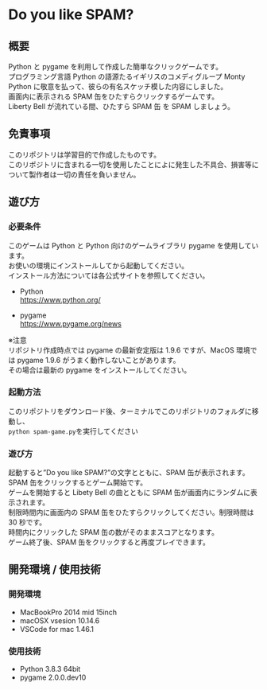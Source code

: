 # Do you like SPAM?

## 概要

Python と pygame を利用して作成した簡単なクリックゲームです。<br>
プログラミング言語 Python の語源たるイギリスのコメディグループ Monty Python に敬意を払って、彼らの有名スケッチ模した内容にしました。</br>
画面内に表示される SPAM 缶をひたすらクリックするゲームです。</br>
Liberty Bell が流れている間、ひたすら SPAM 缶 を SPAM しましょう。</br>

## 免責事項

このリポジトリは学習目的で作成したものです。</br>
このリポジトリに含まれる一切を使用したことによに発生した不具合、損害等について製作者は一切の責任を負いません。</br>

## 遊び方

### 必要条件

このゲームは Python と Python 向けのゲームライブラリ pygame を使用しています。</br>
お使いの環境にインストールしてから起動してください。</br>
インストール方法については各公式サイトを参照してください。

- Python</br>
  https://www.python.org/

- pygame</br>
  https://www.pygame.org/news

※注意</br>
リポジトリ作成時点では pygame の最新安定版は 1.9.6 ですが、MacOS 環境では pygame 1.9.6 がうまく動作しないことがあります。</br>
その場合は最新の pygame をインストールしてください。

### 起動方法

このリポジトリをダウンロード後、ターミナルでこのリポジトリのフォルダに移動し、</br>`python spam-game.py`を実行してください

### 遊び方

起動すると”Do you like SPAM?”の文字とともに、SPAM 缶が表示されます。SPAM 缶をクリックするとゲーム開始です。</br>
ゲームを開始すると Libety Bell の曲とともに SPAM 缶が画面内にランダムに表示されます。</br>
制限時間内に画面内の SPAM 缶をひたすらクリックしてください。制限時間は 30 秒です。</br>
時間内にクリックした SPAM 缶の数がそのままスコアとなります。</br>
ゲーム終了後、SPAM 缶をクリックすると再度プレイできます。</br>

## 開発環境 / 使用技術

### 開発環境

- MacBookPro 2014 mid 15inch
- macOSX vsesion 10.14.6
- VSCode for mac 1.46.1

### 使用技術

- Python 3.8.3 64bit
- pygame 2.0.0.dev10
